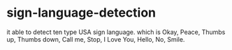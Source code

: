 # sign-language-detection
it able to detect ten type USA sign language. which is Okay, Peace, Thumbs up, Thumbs down, Call me, Stop, I Love You, Hello, No, Smile.
